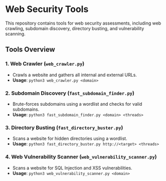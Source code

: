 # Web Security Tools

This repository contains tools for web security assessments, including web crawling, subdomain discovery, directory busting, and vulnerability scanning.

## Tools Overview

### 1. Web Crawler (`web_crawler.py`)
- Crawls a website and gathers all internal and external URLs.
- **Usage**: `python3 web_crawler.py <domain>`

### 2. Subdomain Discovery (`fast_subdomain_finder.py`)
- Brute-forces subdomains using a wordlist and checks for valid subdomains.
- **Usage**: `python3 fast_subdomain_finder.py <domain> <threads>`

### 3. Directory Busting (`fast_directory_buster.py`)
- Scans a website for hidden directories using a wordlist.
- **Usage**: `python3 fast_directory_buster.py http://<target> <threads>`

### 4. Web Vulnerability Scanner (`web_vulnerability_scanner.py`)
- Scans a website for SQL Injection and XSS vulnerabilities.
- **Usage**: `python3 web_vulnerability_scanner.py <domain>`
